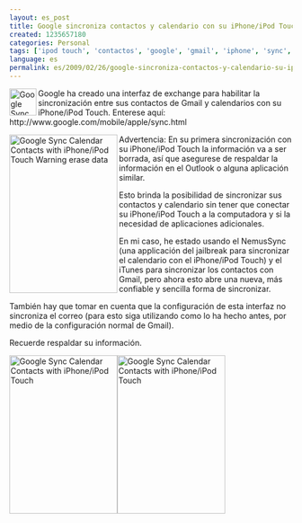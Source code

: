 ```yaml
---
layout: es_post
title: Google sincroniza contactos y calendario con su iPhone/iPod Touch
created: 1235657180
categories: Personal
tags: ['ipod touch', 'contactos', 'google', 'gmail', 'iphone', 'sync', 'calendario', 'synchronizar']
language: es
permalink: es/2009/02/26/google-sincroniza-contactos-y-calendario-su-iphoneipod-touch-11
---
```

<p><img width="48" height="48" align="left" alt="Google Sync Calendar Contacts with iPhone/iPod Touch" src="/sites/nestor.redesprofesionales.com/files/sync-48x48.gif" />Google ha creado una interfaz de exchange para habilitar la sincronizaci&oacute;n entre sus contactos de Gmail y calendarios con su iPhone/iPod Touch. Enterese aqu&iacute;: http://www.google.com/mobile/apple/sync.html</p>

<p><img width="192" height="282" align="left" alt="Google Sync Calendar Contacts with iPhone/iPod Touch Warning erase data" src="/sites/nestor.redesprofesionales.com/files/mobile_138740f_en.gif" />Advertencia: En su primera sincronizaci&oacute;n con su iPhone/iPod Touch la informaci&oacute;n va a ser borrada, as&iacute; que asegurese de respaldar la informaci&oacute;n en el Outlook o alguna aplicaci&oacute;n similar.</p>
<p>Esto brinda la posibilidad de sincronizar sus contactos y calendario sin tener que conectar su iPhone/iPod Touch a la computadora y si la necesidad de aplicaciones adicionales.</p>
<p>En mi caso, he estado usando el NemusSync (una applicaci&oacute;n del jailbreak para sincronizar el calendario con el iPhone/iPod Touch) y el iTunes para sincronizar los contactos con Gmail, pero ahora esto abre una nueva, m&aacute;s confiable y sencilla forma de sincronizar.</p>
<p>Tambi&eacute;n hay que tomar en cuenta que la configuraci&oacute;n de esta interfaz no sincroniza el correo (para esto siga utilizando como lo ha hecho antes, por medio de la configuraci&oacute;n normal de Gmail).</p>
<p>Recuerde respaldar su informaci&oacute;n.</p>
<p class="rtecenter"><img width="192" height="282" alt="Google Sync Calendar Contacts with iPhone/iPod Touch" src="/sites/nestor.redesprofesionales.com/files/mobile_138740c_en.gif" /><img width="192" height="282" alt="Google Sync Calendar Contacts with iPhone/iPod Touch" src="/sites/nestor.redesprofesionales.com/files/mobile_138740d_en.gif" /></p>
